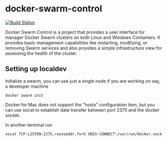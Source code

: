 # docker-swarm-control 

[![Build Status](https://travis-ci.org/chrisjstevenson/docker-swarm-control.svg?branch=master)](https://travis-ci.org/chrisjstevenson/docker-swarm-control.svg?branch=master)

Docker Swarm Control is a project that provides a user interface for manager Docker Swarm clusters on both Linux and Windows Containers. It 
provides basic management capabilities like restarting, modifying, or removing Swarm services and also provides a simple infrastructure view
for assessing the health of the cluster. 

## Setting up localdev
Initialize a swarm, you can use just a single node if you are working on say, a developer machine
```
docker swarm init
```
Docker for Mac does not support the "hosts" configuration item, but you can use socat to establish data transfer between port 2375 and the docker socket.

In another terminal run
```
socat TCP-LISTEN:2375,reuseaddr,fork UNIX-CONNECT:/var/run/docker.sock
```

